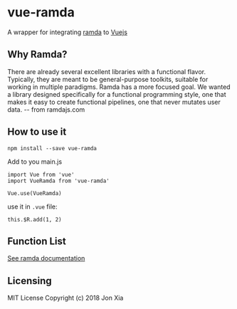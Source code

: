 # vue-ramda
A wrapper for integrating [ramda](http://ramdajs.com/) to [Vuejs](http://vuejs.org)

## Why Ramda?

There are already several excellent libraries with a functional flavor. Typically, they are meant to be general-purpose toolkits, suitable for working in multiple paradigms. Ramda has a more focused goal. We wanted a library designed specifically for a functional programming style, one that makes it easy to create functional pipelines, one that never mutates user data. -- from ramdajs.com

## How to use it

```
npm install --save vue-ramda
```

Add to you main.js
```
import Vue from 'vue'
import VueRamda from 'vue-ramda'

Vue.use(VueRamda)
```

use it in `.vue` file:

```
this.$R.add(1, 2)
```

## Function List
[See ramda documentation](http://ramdajs.com/docs/)

## Licensing
MIT License Copyright (c) 2018 Jon Xia